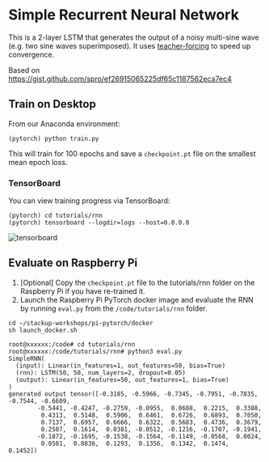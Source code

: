 # Simple Recurrent Neural Network

This is a 2-layer LSTM that generates the output of a noisy multi-sine wave (e.g. two sine waves superimposed).
It uses [teacher-forcing](https://machinelearningmastery.com/teacher-forcing-for-recurrent-neural-networks/) to speed up convergence. 

Based on https://gist.github.com/spro/ef26915065225df65c1187562eca7ec4

## Train on Desktop

From our Anaconda environment:

```
(pytorch) python train.py
```

This will train for 100 epochs and save a `checkpoint.pt` file on the smallest mean epoch loss.

### TensorBoard
You can view training progress via TensorBoard:

```
(pytorch) cd tutorials/rnn
(pytorch) tensorboard --logdir=logs --host=0.0.0.0
```

![tensorboard](tensorboard.png)

## Evaluate on Raspberry Pi

1. [Optional] Copy the `checkpoint.pt` file to the tutorials/rnn folder on the Raspberry Pi if you have re-trained it.
2. Launch the Raspberry Pi PyTorch docker image and evaluate the RNN by running `eval.py` from the `/code/tutorials/rnn` folder.

```
cd ~/stackup-workshops/pi-pytorch/docker
sh launch_docker.sh

root@xxxxxx:/code# cd tutorials/rnn
root@xxxxxx:/code/tutorials/rnn# python3 eval.py
SimpleRNN(
  (input): Linear(in_features=1, out_features=50, bias=True)
  (rnn): LSTM(50, 50, num_layers=2, dropout=0.05)
  (output): Linear(in_features=50, out_features=1, bias=True)
)
generated output tensor([-0.3185, -0.5966, -0.7345, -0.7951, -0.7835, -0.7544, -0.6609,
        -0.5441, -0.4247, -0.2759, -0.0955,  0.0688,  0.2215,  0.3388,
         0.4313,  0.5148,  0.5906,  0.6461,  0.6726,  0.6893,  0.7050,
         0.7137,  0.6957,  0.6666,  0.6322,  0.5683,  0.4736,  0.3679,
         0.2587,  0.1614,  0.0381, -0.0512, -0.1216, -0.1707, -0.1941,
        -0.1872, -0.1695, -0.1538, -0.1564, -0.1149, -0.0568,  0.0024,
         0.0581,  0.0836,  0.1293,  0.1356,  0.1342,  0.1474,  0.1452])

```